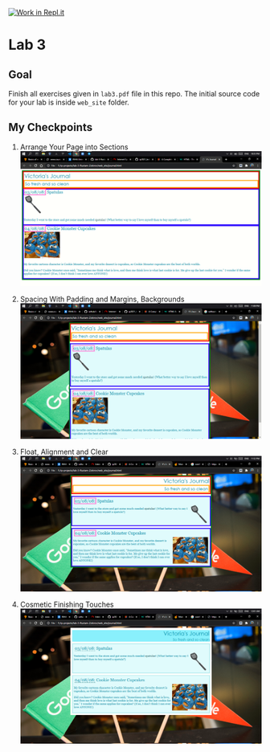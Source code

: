 [![Work in Repl.it](https://classroom.github.com/assets/work-in-replit-14baed9a392b3a25080506f3b7b6d57f295ec2978f6f33ec97e36a161684cbe9.svg)](https://classroom.github.com/online_ide?assignment_repo_id=4229409&assignment_repo_type=AssignmentRepo)
# Lab 3

## Goal
Finish all exercises given in `lab3.pdf` file in this repo. The initial source code for your lab is inside `web_site` folder.

## My Checkpoints
1. Arrange Your Page into Sections
<br><img src="img/1.png" width=600>

2. Spacing With Padding and Margins, Backgrounds
<br><img src="img/2.png" width=600>

3. Float, Alignment and Clear
<br><img src="img/3.png" width=600>

4. Cosmetic Finishing Touches
<br><img src="img/4.png" width=600>